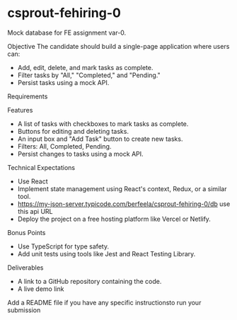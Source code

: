 # csprout-fehiring-0
Mock database for FE assignment var-0.

Objective
The candidate should build a single-page application where users can:

- Add, edit, delete, and mark tasks as complete.
- Filter tasks by "All," "Completed," and "Pending."
- Persist tasks using a mock API.


Requirements

Features

- A list of tasks with checkboxes to mark tasks as complete.
- Buttons for editing and deleting tasks.
- An input box and "Add Task" button to create new tasks.
- Filters: All, Completed, Pending.
- Persist changes to tasks using a mock API.

Technical Expectations

- Use React
- Implement state management using React's context, Redux, or a similar tool.
- https://my-json-server.typicode.com/berfeela/csprout-fehiring-0/db use this api URL
- Deploy the project on a free hosting platform like Vercel or Netlify.

Bonus Points

- Use TypeScript for type safety.
- Add unit tests using tools like Jest and React Testing Library.

Deliverables
- A link to a GitHub repository containing the code.
- A live demo link

Add a README file if you have any specific instructionsto run your submission